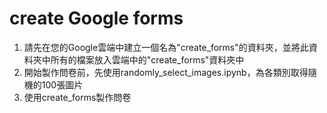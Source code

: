 # create Google forms
1. 請先在您的Google雲端中建立一個名為"create_forms"的資料夾，並將此資料夾中所有的檔案放入雲端中的"create_forms"資料夾中
2. 開始製作問卷前，先使用randomly_select_images.ipynb，為各類別取得隨機的100張圖片
3. 使用create_forms製作問卷
